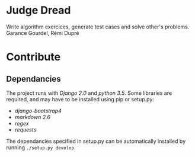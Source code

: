 Judge Dread
===========

Write algorithm exercices, generate test cases and solve other's problems.
Garance Gourdel, Rémi Dupré


# Contribute

## Dependancies
The project runs with *Django 2.0* and *python 3.5*.
Some libraries are required, and may have to be installed using pip or setup.py:
 - *django-bootstrap4*
 - *markdown 2.6*
 - *regex*
 - *requests*

The dependancies specified in setup.py can be automatically installed by running `./setup.py develop`.
